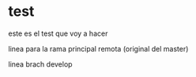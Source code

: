 # test
este es el test que voy a hacer

linea para la rama principal remota (original del master)

linea brach develop
